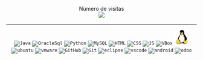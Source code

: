 <p align="center"> 
  <div align="center">Número de visitas</div>
  <div align="center">  
    <img src="https://profile-counter.glitch.me/anaa-chun/count.svg"/>        
  </div> 
</p>
<hr>
<div align="center">
<code><img width="40" src="https://user-images.githubusercontent.com/25181517/117201156-9a724800-adec-11eb-9a9d-3cd0f67da4bc.png" alt="Java" title="Java"/></code>
<code><img width="40" src="https://avatars.githubusercontent.com/u/94555368?s=280&v=4" alt="OracleSql" title="OracleSql"/></code>     
<code><img width="40" src="https://user-images.githubusercontent.com/25181517/183423507-c056a6f9-1ba8-4312-a350-19bcbc5a8697.png" alt="Python" title="Python"/></code>
<code><img width="40" src="https://user-images.githubusercontent.com/25181517/183896128-ec99105a-ec1a-4d85-b08b-1aa1620b2046.png" alt="MySQL" title="MySQL"/></code>
<code><img width="40" src="https://upload.wikimedia.org/wikipedia/commons/thumb/6/61/HTML5_logo_and_wordmark.svg/2048px-HTML5_logo_and_wordmark.svg.png" alt="HTML" title="HTML"/></code>
<code><img width="40" src="https://cdn.iconscout.com/icon/free/png-256/free-css3-logo-icon-download-in-svg-png-gif-file-formats--css-wordmark-programming-langugae-language-pack-logos-icons-1175238.png" alt="CSS" title="CSS"/></code>
<code><img width="40" src="https://static.vecteezy.com/system/resources/thumbnails/012/697/298/small_2x/3d-javascript-logo-design-free-png.png" alt="JS" title="JS"/></code>
<code><img width="40" src="https://avatars.githubusercontent.com/u/80039939?s=280&v=4" alt="VBox" title="VBox"/></code>
<code><img width="40" src="https://raw.githubusercontent.com/devicons/devicon/master/icons/linux/linux-original.svg" alt="linux" title="linux"/></code>   
<code><img width="40" src="https://avatars.githubusercontent.com/u/4604537?s=280&v=4" alt="ubuntu" title="ubuntu"/></code> 
<code><img width="40" src="https://img.icons8.com/?size=512&id=ICsxwkCBZGfj&format=png" alt="vmware" title="vmware"/></code> 
<code><img width="40" src="https://cdn-icons-png.flaticon.com/512/25/25231.png" alt="GitHub" title="GitHub"/></code>
<code><img width="40" src="https://cdn.worldvectorlogo.com/logos/git-bash.svg" alt="Git" title="Git"/></code>
<code><img width="40" src="https://cdn.freebiesupply.com/logos/large/2x/eclipse-11-logo-png-transparent.png" alt="eclipse" title="eclipse"/></code>
<code><img width="40" src="https://upload.wikimedia.org/wikipedia/commons/thumb/9/9a/Visual_Studio_Code_1.35_icon.svg/512px-Visual_Studio_Code_1.35_icon.svg.png" alt="vscode" title="vscode"/></code>
<code><img width="40" src="https://upload.wikimedia.org/wikipedia/commons/thumb/c/c1/Android_Studio_icon_%282023%29.svg/1200px-Android_Studio_icon_%282023%29.svg.png" alt="android" title="android"/></code>
<code><img width="40" src="https://console.kamatera.com/assets/images/os/os_odoo.png" alt="odoo" title="odoo"/></code>
</div>
